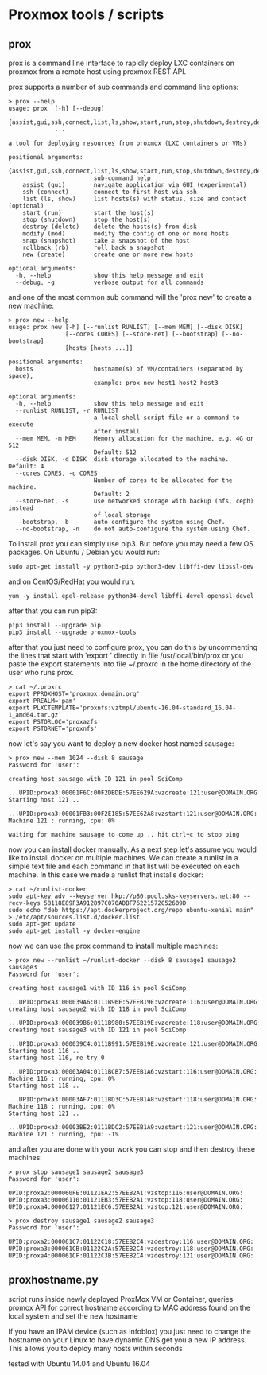 Proxmox tools / scripts
==

prox
--

prox is a command line interface to rapidly deploy LXC containers on proxmox from a remote host using proxmox REST API.

prox supports a number of sub commands and command line options:

```
> prox --help
usage: prox  [-h] [--debug]
             {assist,gui,ssh,connect,list,ls,show,start,run,stop,shutdown,destroy,delete,modify,mod,snap,snapshot,rollback,rb,new,create}
             ...

a tool for deploying resources from proxmox (LXC containers or VMs)

positional arguments:
  {assist,gui,ssh,connect,list,ls,show,start,run,stop,shutdown,destroy,delete,modify,mod,snap,snapshot,rollback,rb,new,create}
                        sub-command help
    assist (gui)        navigate application via GUI (experimental)
    ssh (connect)       connect to first host via ssh
    list (ls, show)     list hosts(s) with status, size and contact (optional)
    start (run)         start the host(s)
    stop (shutdown)     stop the host(s)
    destroy (delete)    delete the hosts(s) from disk
    modify (mod)        modify the config of one or more hosts
    snap (snapshot)     take a snapshot of the host
    rollback (rb)       roll back a snapshot
    new (create)        create one or more new hosts

optional arguments:
  -h, --help            show this help message and exit
  --debug, -g           verbose output for all commands

```

and one of the most common sub command will the 'prox new' to create a new machine:

```
> prox new --help
usage: prox new [-h] [--runlist RUNLIST] [--mem MEM] [--disk DISK]
                [--cores CORES] [--store-net] [--bootstrap] [--no-bootstrap]
                [hosts [hosts ...]]

positional arguments:
  hosts                 hostname(s) of VM/containers (separated by space),
                        example: prox new host1 host2 host3

optional arguments:
  -h, --help            show this help message and exit
  --runlist RUNLIST, -r RUNLIST
                        a local shell script file or a command to execute
                        after install
  --mem MEM, -m MEM     Memory allocation for the machine, e.g. 4G or 512
                        Default: 512
  --disk DISK, -d DISK  disk storage allocated to the machine. Default: 4
  --cores CORES, -c CORES
                        Number of cores to be allocated for the machine.
                        Default: 2
  --store-net, -s       use networked storage with backup (nfs, ceph) instead
                        of local storage
  --bootstrap, -b       auto-configure the system using Chef.
  --no-bootstrap, -n    do not auto-configure the system using Chef.

```

To install prox you can simply use pip3. But before you may need a few OS 
packages. On Ubuntu / Debian you would run:
```
sudo apt-get install -y python3-pip python3-dev libffi-dev libssl-dev

```
and on CentOS/RedHat you would run:
```
yum -y install epel-release python34-devel libffi-devel openssl-devel
```

after that you can run pip3:
```
pip3 install --upgrade pip
pip3 install --upgrade proxmox-tools
```
after that you just need to configure prox, you can do this by 
uncommenting the lines that start with 'export ' directly in file 
/usr/local/bin/prox or you paste the export statements into file
~/.proxrc in the home directory of the user who runs prox.

```
> cat ~/.proxrc
export PPROXHOST='proxmox.domain.org'
export PREALM='pam' 
export PLXCTEMPLATE='proxnfs:vztmpl/ubuntu-16.04-standard_16.04-1_amd64.tar.gz'
export PSTORLOC='proxazfs'
export PSTORNET='proxnfs'

```

now let's say you want to deploy a new docker host named sausage:

```
> prox new --mem 1024 --disk 8 sausage
Password for 'user':

creating host sausage with ID 121 in pool SciComp
    ...UPID:proxa3:00001F6C:00F2DBDE:57EE629A:vzcreate:121:user@DOMAIN.ORG:
Starting host 121 ..
    ...UPID:proxa3:00001FB3:00F2E185:57EE62A8:vzstart:121:user@DOMAIN.ORG:
Machine 121 : running, cpu: 0% 

waiting for machine sausage to come up .. hit ctrl+c to stop ping
```

now you can install docker manually. 
As a next step let's assume you would like to install docker on multiple 
machines. We can create a runlist in a simple text file and each command in 
that list will be executed on each machine. In this case we made a runlist 
that installs docker:

```
> cat ~/runlist-docker
sudo apt-key adv --keyserver hkp://p80.pool.sks-keyservers.net:80 --recv-keys 58118E89F3A912897C070ADBF76221572C52609D
sudo echo "deb https://apt.dockerproject.org/repo ubuntu-xenial main" > /etc/apt/sources.list.d/docker.list
sudo apt-get update
sudo apt-get install -y docker-engine
```

now we can use the prox command to install multiple machines:

```
> prox new --runlist ~/runlist-docker --disk 8 sausage1 sausage2 sausage3
Password for 'user':

creating host sausage1 with ID 116 in pool SciComp
    ...UPID:proxa3:000039A6:0111B96E:57EEB19E:vzcreate:116:user@DOMAIN.ORG:
creating host sausage2 with ID 118 in pool SciComp
    ...UPID:proxa3:000039B6:0111B980:57EEB19E:vzcreate:118:user@DOMAIN.ORG:
creating host sausage3 with ID 121 in pool SciComp
    ...UPID:proxa3:000039C4:0111B991:57EEB19E:vzcreate:121:user@DOMAIN.ORG:
Starting host 116 ..
starting host 116, re-try 0
    ...UPID:proxa3:00003A04:0111BCB7:57EEB1A6:vzstart:116:user@DOMAIN.ORG:
Machine 116 : running, cpu: 0% 
Starting host 118 ..
    ...UPID:proxa3:00003AF7:0111BD3C:57EEB1A8:vzstart:118:user@DOMAIN.ORG:
Machine 118 : running, cpu: 0% 
Starting host 121 ..
    ...UPID:proxa3:00003BE2:0111BDC2:57EEB1A9:vzstart:121:user@DOMAIN.ORG:
Machine 121 : running, cpu: -1% 
```

and after you are done with your work you can stop and then destroy these machines: 

```
> prox stop sausage1 sausage2 sausage3
Password for 'user':

UPID:proxa2:000060FE:01121EA2:57EEB2A1:vzstop:116:user@DOMAIN.ORG:
UPID:proxa3:00006110:01121EB3:57EEB2A1:vzstop:118:user@DOMAIN.ORG:
UPID:proxa4:00006127:01121EC6:57EEB2A1:vzstop:121:user@DOMAIN.ORG:

> prox destroy sausage1 sausage2 sausage3
Password for 'user':

UPID:proxa2:000061C7:01122C18:57EEB2C4:vzdestroy:116:user@DOMAIN.ORG:
UPID:proxa3:000061CB:01122C2A:57EEB2C4:vzdestroy:118:user@DOMAIN.ORG:
UPID:proxa4:000061CF:01122C3B:57EEB2C4:vzdestroy:121:user@DOMAIN.ORG:
```

proxhostname.py
-- 

script runs inside newly deployed ProxMox VM or Container, queries promox API for correct hostname according to MAC address found on the local system and set the new hostname

If you have an IPAM device (such as Infoblox) you just need to change the hostname on your Linux to have dynamic DNS get you a new IP address. This allows you to deploy many hosts within seconds

tested with Ubuntu 14.04 and Ubuntu 16.04
